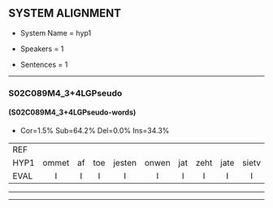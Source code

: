 
## SYSTEM ALIGNMENT

- System Name = hyp1

- Speakers = 1

- Sentences = 1

---

### S02C089M4_3+4LGPseudo

#### (S02C089M4_3+4LGPseudo-words)

- Cor=1.5%	Sub=64.2%	Del=0.0%	Ins=34.3%

|  |  |  |  |  |  |  |  |  |  |  |  |  |  |  |  |  |  |  |  |  |  |  |  |  |  |  |  |  |  |  |  |  |  |  |  |  |  |  |  |  |  |  |  |  |  |  |  |  |  |  |  |  |  |  |  |  |  |  |  |  |  |  |  |  |  |  |  |
|:--- |:---:|:---:|:---:|:---:|:---:|:---:|:---:|:---:|:---:|:---:|:---:|:---:|:---:|:---:|:---:|:---:|:---:|:---:|:---:|:---:|:---:|:---:|:---:|:---:|:---:|:---:|:---:|:---:|:---:|:---:|:---:|:---:|:---:|:---:|:---:|:---:|:---:|:---:|:---:|:---:|:---:|:---:|:---:|:---:|:---:|:---:|:---:|:---:|:---:|:---:|:---:|:---:|:---:|:---:|:---:|:---:|:---:|:---:|:---:|:---:|:---:|:---:|:---:|:---:|:---:|:---:|:---:|
| REF |  |  |  |  |  |  |  |  |  |  |  |  |  |  |  |  |  |  |  |  | ometuif | * | oonwijlen | * | jattesiet | * | * | deuveltek | juitonie | gevijdel | sidowaan | * | * | * | wachteniek | * | nappegreeuw | * | schielendaspen | crobeklunker | * | * | ooiebiekje | * | jalekrewen | * | * | kanaroe | * | meitsegrok | kantelogsten | ondermind |  |  |  | * | * | ijraspangen | * | girdofhaalder | tobbermoeit | * | havedil | * | verbrakkertje | gerauwejaak | hapeneren |
| HYP1 | ommet | af | toe | jesten | onwen | jat | zeht | jate | sietv | neurin | din | ston | uh | das | de | velv | teqv | yuv | toniv | e | fedelv | siv | doa | spekkeran | krai | wachten | wachtennek | verberik | naerel | manterun | schiel | en | daspen | krobbel | klunker | kabelsteppen | venwaring | oi | jabije | van | deling | ja | lekleeuwen | smorae | sikvlagcine | canaru | tenolegen | neten | gok | kantel | ohsten | ondermind | schoperati | senna | bra | erspa | lottendef | girdof | halder | toemoet | poenttalscholden | have | dilverbrak | vebraker | ja | geraljak | hepenevan |
| EVAL | I | I | I | I | I | I | I | I | I | I | I | I | I | I | I | I | I | I | I | I | S | S | S | S | S | S | S | S | S | S | S | S | S | S | S | S | S | S | S | S | S | S | S | S | S | S | S | S | S | S | S |  | I | I | I | S | S | S | S | S | S | S | S | S | S | S | S |
---

---
